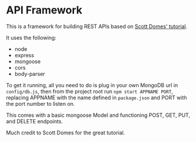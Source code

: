# API Framework

This is a framework for building REST APIs based on [Scott Domes' tutorial](https://medium.freecodecamp.org/building-a-simple-node-js-api-in-under-30-minutes-a07ea9e390d2).

It uses the following:
- node
- express
- mongoose
- cors
- body-parser

To get it running, all you need to do is plug in your own MongoDB url in `config/db.js`, then from the project root run `npm start APPNAME PORT`, replacing APPNAME with the name defined in `package.json` and PORT with the port number to listen on.

This comes with a basic mongoose Model and functioning POST, GET, PUT, and DELETE endpoints.

Much credit to Scott Domes for the great tutorial.
